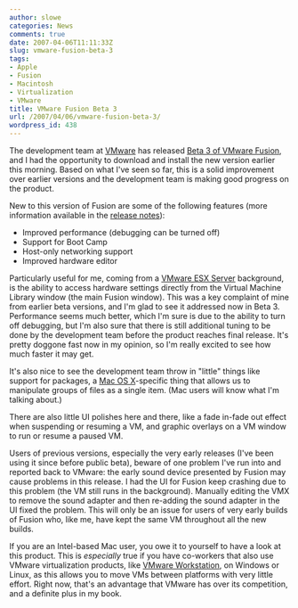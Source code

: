 ```yaml
---
author: slowe
categories: News
comments: true
date: 2007-04-06T11:11:33Z
slug: vmware-fusion-beta-3
tags:
- Apple
- Fusion
- Macintosh
- Virtualization
- VMware
title: VMware Fusion Beta 3
url: /2007/04/06/vmware-fusion-beta-3/
wordpress_id: 438
---
```


The development team at [VMware](http://www.vmware.com/) has released [Beta 3 of VMware Fusion](http://www.vmware.com/products/beta/fusion/), and I had the opportunity to download and install the new version earlier this morning. Based on what I've seen so far, this is a solid improvement over earlier versions and the development team is making good progress on the product.

New to this version of Fusion are some of the following features (more information available in the [release notes](http://www.vmware.com/products/beta/fusion/releasenotes_fusion.html)):

* Improved performance (debugging can be turned off)  
* Support for Boot Camp  
* Host-only networking support  
* Improved hardware editor

Particularly useful for me, coming from a [VMware ESX Server](http://www.vmware.com/products/vi/esx/) background, is the ability to access hardware settings directly from the Virtual Machine Library window (the main Fusion window). This was a key complaint of mine from earlier beta versions, and I'm glad to see it addressed now in Beta 3. Performance seems much better, which I'm sure is due to the ability to turn off debugging, but I'm also sure that there is still additional tuning to be done by the development team before the product reaches final release. It's pretty doggone fast now in my opinion, so I'm really excited to see how much faster it may get.

It's also nice to see the development team throw in "little" things like support for packages, a [Mac OS X](http://www.apple.com/macosx/)-specific thing that allows us to manipulate groups of files as a single item. (Mac users will know what I'm talking about.)

There are also little UI polishes here and there, like a fade in-fade out effect when suspending or resuming a VM, and graphic overlays on a VM window to run or resume a paused VM.

Users of previous versions, especially the very early releases (I've been using it since before public beta), beware of one problem  I've run into and reported back to VMware: the early sound device presented by Fusion may cause problems in this release. I had the UI for Fusion keep crashing due to this problem (the VM still runs in the background). Manually editing the VMX to remove the sound adapter and then re-adding the sound adapter in the UI fixed the problem. This will only be an issue for users of very early builds of Fusion who, like me, have kept the same VM throughout all the new builds.

If you are an Intel-based Mac user, you owe it to yourself to have a look at this product. This is _especially_ true if you have co-workers that also use VMware virtualization products, like [VMware Workstation](http://www.vmware.com/products/ws/), on Windows or Linux, as this allows you to move VMs between platforms with very little effort. Right now, that's an advantage that VMware has over its competition, and a definite plus in my book.
